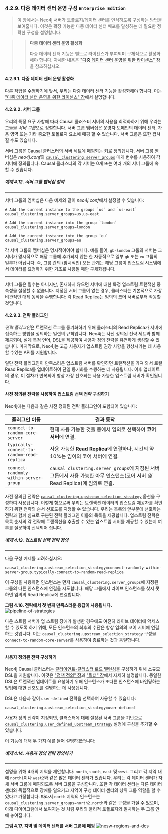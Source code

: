 ### 4.2.9. 다중 데이터 센터 운영 구성 `Enterprise Edition`
> 이 장에서는 Neo4j 서버가 토폴로지/데이터 센터를 인식하도록 구성하는 방법을 보여줍니다. 이것은 확장 가능한 다중 데이터 센터 배포를 달성하는 데 필요한 정확한 구성을 설명합니다.

>> **다중 데이터 센터 운영 활성화**
>>
>> 다중 데이터 센터 기능은 별도로 라이센스가 부여되며 구체적으로 활성화해야 합니다. 자세한 내용은 ["다중 데이터 센터 운영을 위한 라이센스" 장](../multi-data-center.md#다중-데이터-센터-운영을-위한-라이센스)을 참조하십시오.

#### 4.2.9.1. 다중 데이터 센터 운영 활성화
다른 작업을 수행하기에 앞서, 우리는 다중 데이터 센터 기능을 활성화해야 합니다. 이는 ["다중 데이터 센터 운영을 위한 라이센스" 장](../multi-data-center.md#다중-데이터-센터-운영을-위한-라이센스)에서 설명합니다.

#### 4.2.9.2. 서버 그룹
우리의 특정 요구 사항에 따라 Causal 클러스터 서버의 사용을 최적화하기 위해 우리는 그들을 *서버 그룹*으로 정렬합니다. 서버 그룹 멤버십은 운영자 도메인의 데이터 센터, 가용 영역 또는 기타 중요한 토폴로지 요소에 매핑 할 수 있습니다. 서버 그룹은 또한 겹쳐질 수도 있습니다.

서버 그룹은 Causal 클러스터의 서버 세트에 매핑되는 키로 정의됩니다. 서버 그룹 멤버십은 *neo4j.conf*의 [`causal_clustering.server_groups`](https://neo4j.com/docs/operations-manual/3.4/reference/configuration-settings/#config_causal_clustering.server_groups) 매개 변수를 사용하여 각 서버에 정의됩니다. Causal 클러스터의 각 서버는 0개 또는 여러 개의 서버 그룹에 속할 수 있습니다.

##### 예제 4.12. 서버 그룹 멤버십 정의
-----------------------------
서버 그룹의 멤버십은 다음 예제와 같이 *neo4j.conf*에서 설정할 수 있습니다:

`````````````````
# Add the current instance to the groups `us` and `us-east`
causal_clustering.server_groups=us,us-east
`````````````````
````````````````
# Add the current instance into the group `london`
causal_clustering.server_groups=london
````````````````
````````````````
# Add the current instance into the group `eu`
causal_clustering.server_groups=eu
```````````````````

각 서버 그룹의 멤버십은 명시적이어야 합니다. 예를 들어, `gb-london` 그룹의 서버는 그 서버가 명시적으로 해당 그룹에 추가되지 않는 한 자동적으로 일부 `gb` 또는 `eu` 그룹의 일부가 아닙니다. 즉, 그룹 간의 (암시적인) 모든 관계는 해당 그룹이 업스트림 시스템에서 데이터를 요청하기 위한 기초로 사용될 때만 구체화됩니다.

-----------------------

서버 그룹은 필수는 아니지만, 존재하지 않으면 서버에 대한 특정 업스트림 트랜잭션 종속성을 설정할 수 없습니다. 지정된 서버 그룹이 없는 경우, 클러스터는 기본적으로 가장 비관적인 대체 동작을 수행합니다: 각 Read Replica는 임의의 코어 서버로부터 작동할 것입니다.

#### 4.2.9.3. 전략 플러그인
*전략 플러그인*은 트랜잭션 로그를 동기화하기 위해 클러스터의 Read Replica가 서버에 접속하는 방법을 정의하는 일련의 규칙입니다. Neo4j는 사전 정의된 전략 세트와 함께 제공되며, 설계 특정 언어, DSL을 제공하여 사용자 정의 전략을 유연하게 생성할 수 있습니다. 마지막으로, Neo4j는 고급 사용자가 업스트림 권장 사항을 향상시키는 데 사용할 수있는 API를 지원합니다.

일단 전략 플러그인이 만족스러운 업스트림 서버를 확인하면 트랜잭션을 가져 와서 로컬 Read Replica를 업데이트하여 단일 동기화를 수행하는 데 사용됩니다. 이후 업데이트의 경우, 이 절차가 반복되어 항상 가장 선호되는 사용 가능한 업스트림 서버가 확인됩니다.

#### 사전 정의된 전략을 사용하여 업스트림 선택 전략 구성하기
Neo4j에는 다음과 같은 사전 정의된 전략 플러그인이 포함되어 있습니다:

| 플러그인 이름 | 결과 동작 |
|--------------|----------|
|`connect-to-random-core-server`|현재 사용 가능한 것들 중에서 임의로 선택하여 **코어 서버**에 연결.|
|`typically-connect-to-random-read-replica`|사용 가능한 **Read Replica**에 연결하나, 시간의 약 10%는 임이의 코어 서버에 연결.|
|`connect-randomly-within-server-group`|`causal_clustering.server_groups`에 지정된 서버 그룹에서 사용 가능한 아무 인스턴스(코어 서버 *및* Read Replica)에 임의로 연결.|

사전 정의된 전략은 [`causal_clustering.upstream_selection_strategy`](https://neo4j.com/docs/operations-manual/3.4/reference/configuration-settings/#config_causal_clustering.upstream_selection_strategy) 옵션을 구성하여 사용됩니다. 이렇게 함으로써 우리는 트랜잭션 데이터의 업스트림 제공자를 확인하기 위한 전략의 순서 선호도를 지정할 수 있습니다. 우리는 목록의 앞부분에 선호하는 전략과 함께 쉼표로 구분된 전략 플러그인 이름의 목록을 제공합니다. 업스트림 전략은 목록 순서의 각 전략에 트랜잭션을 추출할 수 있는 업스트림 서버를 제공할 수 있는지 여부를 질문하여 선택되어 집니다.

##### 예제 4.13. 업스트림 선택 전략 정의
-------------------------------------------
다음 구성 예제를 고려하십시오:

````
causal_clustering.upstream_selection_strategy=connect-randomly-within-server-group,typically-connect-to-random-read-replica
````

이 구성을 사용하면 인스턴스는 먼저 `causal_clustering.server_groups`에 지정된 그룹의 다른 인스턴스에 연결을 시도합니다. 해당 그룹에서 라이브 인스턴스를 찾지 못하면 임의의 Read Replica에 연결합니다.

**그림 4.16. 전략에서 첫 번째 만족스러운 응답이 사용됩니다.**
 ![pipeline-of-strategies](./pipeline-of-strategies.png)

 다운 스트림 서버가 업 스트림 장애가 발생한 경우에도 여전히 라이브 데이터에 액세스 할 수 있도록 하기 위해, 모든 인스턴스의 최후의 수단은 항상 임의의 코어 서버에 연결하는 것입니다. 이는 `causal_clustering.upstream_selection_strategy` 구성을 `connect-to-random-core-server`를 사용하여 종료하는 것과 동일합니다.

 ----------------------------------------------

#### 사용자 정의된 전략 구성하기
Neo4j Causal 클러스터는 [클라이언트-클러스터 로드 밸런싱](./load-balancing.md)을 구성하기 위해 소규모 DSL을 지원합니다. 이것은 ["정책 정의" 장](./load-balancing.md#정책-정의)과 ["필터" 장](./load-balancing.md#필터)에서 자세히 설명합니다. 동일한 DSL은 트랜잭션 업데이트를 요청하기 위해 인스턴스가 또다른 인스턴스에 바인딩하는 방법에 대한 선호도를 설명하는 데 사용됩니다.

DSL은 다음과 같이 `user-defined` 전략을 선택하여 사용할 수 있습니다:

```
causal_clustering.upstream_selection_strategy=user-defined
```

사용자 정의 전략이 지정되면, 클러스터에 대해 설정된 서버 그룹을 기반으로 [`causal_clustering.user_defined_upstream_strategy`](https://neo4j.com/docs/operations-manual/3.4/reference/configuration-settings/#config_causal_clustering.user_defined_upstream_strategy) 설정에 구성을 추가할 수 있습니다.

이 기능에 대해 두 가지 예를 들어 설명하겠습니다:

##### 예제 4.14. 사용자 정의 전략 정의하기

---------------------------------------

설명을 위해 4개의 지역을 제안합니다: `north`, `south`, `east` 및 `west`. 그리고 각 지역 내에 `north1`이나 `west2`와 같은 많은 데이터 센터가 있습니다. 우리는 각 데이터 센터가 자체 서버 그룹에 매핑되도록 서버 그룹을 구성합니다. 또한 각 데이터 센터는 다른 데이터 센터와 독립적으로 장애를 일으키고 지역이 구성 데이터 센터의 상위 그룹 역할을 할 수 있다고 가정합니다. 따라서 `north` 지역의 인스턴스는 `causal_clustering.server_groups=north2,north`와 같은 구성을 가질 수 있으며, 아래 다이어그램에서 보여지는 것 처럼 우리의 물리적 토폴로지와 일치하는 두 그룹 안에 놓여집니다.

**그림 4.17. 지역 및 데이터 센터를 서버 그룹에 매핑**
![nesw-regions-and-dcs](./nesw-regions-and-dcs.png)
